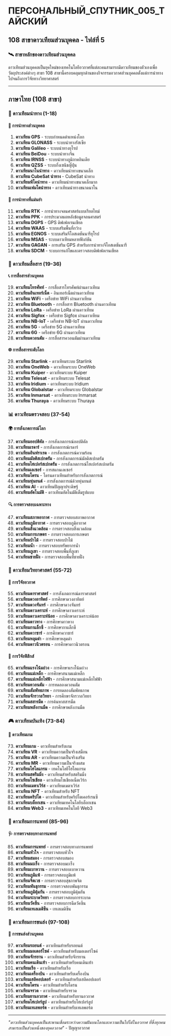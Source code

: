 # ПЕРСОНАЛЬНЫЙ_СПУТНИК_005_ТАЙСКИЙ

## 108 สาขาดาวเทียมส่วนบุคคล - ไฟล์ที่ 5

### 🛰️ สาขาหลักของดาวเทียมส่วนบุคคล

ดาวเทียมส่วนบุคคลเป็นยุคใหม่ของเทคโนโลยีอวกาศที่แต่ละคนสามารถมีดาวเทียมของตัวเองเพื่อวัตถุประสงค์ต่างๆ สาขา 108 สาขานี้ครอบคลุมทุกด้านของกิจกรรมอวกาศส่วนบุคคลตั้งแต่การนำทางไปจนถึงการวิจัยทางวิทยาศาสตร์

---

## ภาษาไทย (108 สาขา)

### 🧭 ดาวเทียมนำทาง (1-18)

#### 📍 การนำทางส่วนบุคคล
1. **ดาวเทียม GPS** - ระบบกำหนดตำแหน่งโลก
2. **ดาวเทียม GLONASS** - ระบบนำทางรัสเซีย
3. **ดาวเทียม Galileo** - ระบบนำทางยุโรป
4. **ดาวเทียม BeiDou** - ระบบนำทางจีน
5. **ดาวเทียม IRNSS** - ระบบนำทางภูมิภาคอินเดีย
6. **ดาวเทียม QZSS** - ระบบกึ่งเซนิธญี่ปุ่น
7. **ดาวเทียมนาโนนำทาง** - ดาวเทียมนำทางขนาดเล็ก
8. **ดาวเทียม CubeSat นำทาง** - CubeSat นำทาง
9. **ดาวเทียมพิโคนำทาง** - ดาวเทียมนำทางขนาดเล็กมาก
10. **ดาวเทียมเฟมโตนำทาง** - ดาวเทียมนำทางขนาดนาโน

#### 🎯 การนำทางที่แม่นยำ
11. **ดาวเทียม RTK** - การนำทางจลนศาสตร์แบบเรียลไทม์
12. **ดาวเทียม PPK** - การประมวลผลหลังข้อมูลจลนศาสตร์
13. **ดาวเทียม DGPS** - GPS ดิฟเฟอเรนเชียล
14. **ดาวเทียม WAAS** - ระบบเสริมพื้นที่กว้าง
15. **ดาวเทียม EGNOS** - ระบบเสริมจีโอสเตชันนารียุโรป
16. **ดาวเทียม MSAS** - ระบบดาวเทียมหลายฟังก์ชัน
17. **ดาวเทียม GAGAN** - การเสริม GPS สำหรับการนำทางจีโอสเตชันนารี
18. **ดาวเทียม SDCM** - ระบบการแก้ไขและตรวจสอบดิฟเฟอเรนเชียล

### 📡 ดาวเทียมสื่อสาร (19-36)

#### 📞 การสื่อสารส่วนบุคคล
19. **ดาวเทียมโทรศัพท์** - การสื่อสารโทรศัพท์ผ่านดาวเทียม
20. **ดาวเทียมอินเทอร์เน็ต** - อินเทอร์เน็ตผ่านดาวเทียม
21. **ดาวเทียม WiFi** - เครือข่าย WiFi ผ่านดาวเทียม
22. **ดาวเทียม Bluetooth** - การสื่อสาร Bluetooth ผ่านดาวเทียม
23. **ดาวเทียม LoRa** - เครือข่าย LoRa ผ่านดาวเทียม
24. **ดาวเทียม Sigfox** - เครือข่าย Sigfox ผ่านดาวเทียม
25. **ดาวเทียม NB-IoT** - เครือข่าย NB-IoT ผ่านดาวเทียม
26. **ดาวเทียม 5G** - เครือข่าย 5G ผ่านดาวเทียม
27. **ดาวเทียม 6G** - เครือข่าย 6G ผ่านดาวเทียม
28. **ดาวเทียมควอนตัม** - การสื่อสารควอนตัมผ่านดาวเทียม

#### 🌐 การสื่อสารระดับโลก
29. **ดาวเทียม Starlink** - ดาวเทียมระบบ Starlink
30. **ดาวเทียม OneWeb** - ดาวเทียมระบบ OneWeb
31. **ดาวเทียม Kuiper** - ดาวเทียมระบบ Kuiper
32. **ดาวเทียม Telesat** - ดาวเทียมระบบ Telesat
33. **ดาวเทียม Iridium** - ดาวเทียมระบบ Iridium
34. **ดาวเทียม Globalstar** - ดาวเทียมระบบ Globalstar
35. **ดาวเทียม Inmarsat** - ดาวเทียมระบบ Inmarsat
36. **ดาวเทียม Thuraya** - ดาวเทียมระบบ Thuraya

### 📊 ดาวเทียมตรวจสอบ (37-54)

#### 🌍 การสังเกตการณ์โลก
37. **ดาวเทียมออปติคัล** - การสังเกตการณ์ออปติคัล
38. **ดาวเทียมเรดาร์** - การสังเกตการณ์เรดาร์
39. **ดาวเทียมอินฟราเรด** - การสังเกตการณ์ความร้อน
40. **ดาวเทียมมัลติสเปกตรัม** - การสังเกตการณ์มัลติสเปกตรัม
41. **ดาวเทียมไฮเปอร์สเปกตรัม** - การสังเกตการณ์ไฮเปอร์สเปกตรัม
42. **ดาวเทียมเลเซอร์** - การสแกนเลเซอร์
43. **ดาวเทียมโดรน** - โดรนดาวเทียมสำหรับการสังเกตการณ์
44. **ดาวเทียมหุ่นยนต์** - การสังเกตการณ์ด้วยหุ่นยนต์
45. **ดาวเทียม AI** - ดาวเทียมปัญญาประดิษฐ์
46. **ดาวเทียมอัตโนมัติ** - ดาวเทียมอัตโนมัติเต็มรูปแบบ

#### 🔍 การตรวจสอบเฉพาะทาง
47. **ดาวเทียมสภาพอากาศ** - การตรวจสอบสภาพอากาศ
48. **ดาวเทียมภูมิอากาศ** - การตรวจสอบภูมิอากาศ
49. **ดาวเทียมสิ่งแวดล้อม** - การตรวจสอบสิ่งแวดล้อม
50. **ดาวเทียมการเกษตร** - การตรวจสอบการเกษตร
51. **ดาวเทียมป่าไม้** - การตรวจสอบป่าไม้
52. **ดาวเทียมน้ำ** - การตรวจสอบทรัพยากรน้ำ
53. **ดาวเทียมภูเขา** - การตรวจสอบพื้นที่ภูเขา
54. **ดาวเทียมชายฝั่ง** - การตรวจสอบพื้นที่ชายฝั่ง

### 🔬 ดาวเทียมวิทยาศาสตร์ (55-72)

#### 🌌 การวิจัยอวกาศ
55. **ดาวเทียมดาราศาสตร์** - การสังเกตการณ์ดาราศาสตร์
56. **ดาวเทียมดวงอาทิตย์** - การศึกษาดวงอาทิตย์
57. **ดาวเทียมดวงจันทร์** - การศึกษาดวงจันทร์
58. **ดาวเทียมดาวเคราะห์** - การศึกษาดาวเคราะห์
59. **ดาวเทียมดาวเคราะห์น้อย** - การศึกษาดาวเคราะห์น้อย
60. **ดาวเทียมดาวหาง** - การศึกษาดาวหาง
61. **ดาวเทียมกาแล็กซี** - การศึกษากาแล็กซี
62. **ดาวเทียมควาซาร์** - การศึกษาควาซาร์
63. **ดาวเทียมหลุมดำ** - การศึกษาหลุมดำ
64. **ดาวเทียมดาวนิวตรอน** - การศึกษาดาวนิวตรอน

#### 🧪 การวิจัยฟิสิกส์
65. **ดาวเทียมแรงโน้มถ่วง** - การศึกษาแรงโน้มถ่วง
66. **ดาวเทียมแม่เหล็ก** - การศึกษาสนามแม่เหล็ก
67. **ดาวเทียมแม่เหล็กไฟฟ้า** - การศึกษาสนามแม่เหล็กไฟฟ้า
68. **ดาวเทียมควอนตัม** - การทดลองควอนตัม
69. **ดาวเทียมสัมพัทธภาพ** - การทดลองสัมพัทธภาพ
70. **ดาวเทียมจักรวาลวิทยา** - การศึกษาจักรวาลวิทยา
71. **ดาวเทียมสสารมืด** - การค้นหาสสารมืด
72. **ดาวเทียมพลังงานมืด** - การศึกษาพลังงานมืด

### 🎮 ดาวเทียมบันเทิง (73-84)

#### 🎯 ดาวเทียมเกม
73. **ดาวเทียมเกม** - ดาวเทียมสำหรับเกม
74. **ดาวเทียม VR** - ดาวเทียมความเป็นจริงเสมือน
75. **ดาวเทียม AR** - ดาวเทียมความเป็นจริงเสริม
76. **ดาวเทียม MR** - ดาวเทียมความเป็นจริงผสม
77. **ดาวเทียมโฮโลแกรม** - เทคโนโลยีโฮโลแกรม
78. **ดาวเทียมสตรีมมิ่ง** - ดาวเทียมสำหรับสตรีมมิ่ง
79. **ดาวเทียมโซเชียล** - ดาวเทียมโซเชียลเน็ตเวิร์ก
80. **ดาวเทียมเมตาเวิร์ส** - ดาวเทียมเมตาเวิร์ส
81. **ดาวเทียม NFT** - ดาวเทียมสำหรับ NFT
82. **ดาวเทียมคริปโต** - ดาวเทียมสำหรับคริปโตเคอร์เรนซี
83. **ดาวเทียมบล็อกเชน** - ดาวเทียมเทคโนโลยีบล็อกเชน
84. **ดาวเทียม Web3** - ดาวเทียมเทคโนโลยี Web3

### 🏥 ดาวเทียมการแพทย์ (85-96)

#### 🩺 การตรวจสอบทางการแพทย์
85. **ดาวเทียมการแพทย์** - การตรวจสอบทางการแพทย์
86. **ดาวเทียมหัวใจ** - การตรวจสอบหัวใจ
87. **ดาวเทียมสมอง** - การตรวจสอบสมอง
88. **ดาวเทียมมะเร็ง** - การตรวจสอบมะเร็ง
89. **ดาวเทียมเบาหวาน** - การตรวจสอบเบาหวาน
90. **ดาวเทียมภูมิแพ้** - การตรวจสอบภูมิแพ้
91. **ดาวเทียมจิตเวช** - การตรวจสอบสุขภาพจิต
92. **ดาวเทียมพันธุกรรม** - การตรวจสอบพันธุกรรม
93. **ดาวเทียมภูมิคุ้มกัน** - การตรวจสอบภูมิคุ้มกัน
94. **ดาวเทียมระบาดวิทยา** - การตรวจสอบการระบาด
95. **ดาวเทียมวัคซีน** - การตรวจสอบการฉีดวัคซีน
96. **ดาวเทียมเทเลเมดิซีน** - เทเลเมดิซีน

### 🚀 ดาวเทียมการขนส่ง (97-108)

#### 🚗 การขนส่งส่วนบุคคล
97. **ดาวเทียมรถยนต์** - ดาวเทียมสำหรับรถยนต์
98. **ดาวเทียมมอเตอร์ไซค์** - ดาวเทียมสำหรับมอเตอร์ไซค์
99. **ดาวเทียมจักรยาน** - ดาวเทียมสำหรับจักรยาน
100. **ดาวเทียมคนเดินเท้า** - ดาวเทียมสำหรับคนเดินเท้า
101. **ดาวเทียมเรือ** - ดาวเทียมสำหรับเรือ
102. **ดาวเทียมเครื่องบิน** - ดาวเทียมสำหรับเครื่องบิน
103. **ดาวเทียมเฮลิคอปเตอร์** - ดาวเทียมสำหรับเฮลิคอปเตอร์
104. **ดาวเทียมโดรน** - ดาวเทียมสำหรับโดรน
105. **ดาวเทียมจรวด** - ดาวเทียมสำหรับจรวด
106. **ดาวเทียมยานอวกาศ** - ดาวเทียมสำหรับยานอวกาศ
107. **ดาวเทียมไฮเปอร์ลูป** - ดาวเทียมสำหรับไฮเปอร์ลูป
108. **ดาวเทียมเทเลพอร์ต** - ดาวเทียมสำหรับเทเลพอร์ต

---

*"ดาวเทียมส่วนบุคคลเป็นสะพานเชื่อมระหว่างความฝันบนโลกและความเป็นไปได้ในอวกาศ ที่ซึ่งทุกคนสามารถเป็นส่วนหนึ่งของยุคอวกาศ"* - ปัญญาอวกาศ
